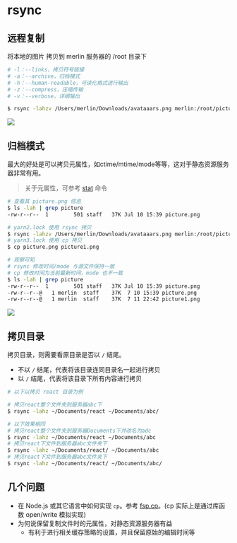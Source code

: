 # rsync
## 远程复制
将本地的图片 拷贝到 merlin 服务器的 /root 目录下

```bash
# -l：--links，拷贝符号链接
# -a：--archive，归档模式
# -h：--human-readable，可读化格式进行输出
# -z：--compress，压缩传输
# -v：--verbose，详细输出

$ rsync -lahzv /Users/merlin/Downloads/avataaars.png merlin:/root/picture.png
```

![](https://cdn.jsdelivr.net/gh/Merlin218/image-storage/picGo/202207112247555.png)

## 归档模式
最大的好处是可以拷贝元属性，如ctime/mtime/mode等等，这对于静态资源服务器非常有用。

> 关于元属性，可参考 [stat](https://q.shanyue.tech/command/stat.html) 命令

```bash
# 查看其 picture.png 信息
$ ls -lah | grep picture
-rw-r--r--  1        501 staff   37K Jul 10 15:39 picture.png

# yarn2.lock 使用 rsync 拷贝
$ rsync -lahzv /Users/merlin/Downloads/avataaars.png merlin:/root/picture.png
# yarn3.lock 使用 cp 拷贝
$ cp picture.png picture1.png

# 观察可知
# rsync 修改时间/mode 与源文件保持一致
# cp 修改时间为当前最新时间，mode 也不一致
$ ls -lah | grep picture
-rw-r--r--  1        501 staff   37K Jul 10 15:39 picture.png
-rw-r--r--@   1 merlin  staff    37K  7 10 15:39 picture.png
-rw-r--r--@   1 merlin  staff    37K  7 11 22:42 picture1.png
```

![](https://cdn.jsdelivr.net/gh/Merlin218/image-storage/picGo/202207112243636.png)

## 拷贝目录
拷贝目录，则需要看原目录是否以 `/` 结尾。

- 不以 `/` 结尾，代表将该目录连同目录名一起进行拷贝
- 以 `/` 结尾，代表将该目录下所有内容进行拷贝

```bash
# 以下以拷贝 react 目录为例

# 拷贝react整个文件夹到服务器abc下
$ rsync -lahz ~/Documents/react ~/Documents/abc/

# 以下效果相同
# 拷贝react整个文件夹到服务器Documents下并改名为adc
$ rsync -lahz ~/Documents/react ~/Documents/abc
# 拷贝react下文件到服务器abc文件夹下
$ rsync -lahz ~/Documents/react/ ~/Documents/abc
# 拷贝react下文件到服务器abc文件夹下
$ rsync -lahz ~/Documents/react/ ~/Documents/abc/
```

## 几个问题

- 在 Node.js 或其它语言中如何实现 `cp`。参考 [fsp.cp](https://nodejs.org/api/fs.html#fspromisescpsrc-dest-options)。(cp 实际上是通过库函数 open/write 模拟实现)
- 为何说保留复制文件时的元属性，对静态资源服务器有益
	- 有利于进行相关缓存策略的设置，并且保留原始的编辑时间等